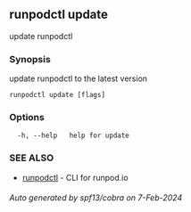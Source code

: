 ## runpodctl update

update runpodctl

### Synopsis

update runpodctl to the latest version

```
runpodctl update [flags]
```

### Options

```
  -h, --help   help for update
```

### SEE ALSO

* [runpodctl](runpodctl.md)	 - CLI for runpod.io

###### Auto generated by spf13/cobra on 7-Feb-2024
